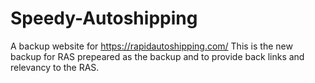 # Speedy-Autoshipping
A backup website for https://rapidautoshipping.com/ 
This is the new backup for RAS prepeared as the backup and to provide back links and relevancy to the RAS.
